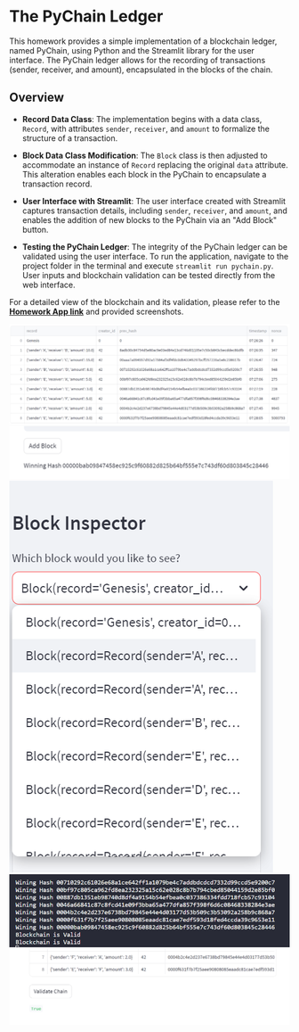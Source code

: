 # The PyChain Ledger

This homework provides a simple implementation of a blockchain ledger, named PyChain, using Python and the Streamlit library for the user interface. The PyChain ledger allows for the recording of transactions (sender, receiver, and amount), encapsulated in the blocks of the chain.

## Overview

- **Record Data Class**: The implementation begins with a data class, `Record`, with attributes `sender`, `receiver`, and `amount` to formalize the structure of a transaction. 

- **Block Data Class Modification**: The `Block` class is then adjusted to accommodate an instance of `Record` replacing the original `data` attribute. This alteration enables each block in the PyChain to encapsulate a transaction record.

- **User Interface with Streamlit**: The user interface created with Streamlit captures transaction details, including `sender`, `receiver`, and `amount`, and enables the addition of new blocks to the PyChain via an "Add Block" button.

- **Testing the PyChain Ledger**: The integrity of the PyChain ledger can be validated using the user interface. To run the application, navigate to the project folder in the terminal and execute `streamlit run pychain.py`. User inputs and blockchain validation can be tested directly from the web interface.

For a detailed view of the blockchain and its validation, please refer to the [**Homework App link**](https://homeworkmodule18.streamlit.app/) and provided screenshots.



![PyChain blocks](./Images/ledger.png)
![Winning Hash](./Images/winning_hash.png)
![Block Inspector](./Images/block_inspector.png)
![Terminal outputs](./Images/output.png)
![PyChain validation](./Images/validate.png)
